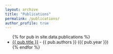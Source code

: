 ```yaml
---
layout: archive
title: "Publications"
permalink: /publications/
author_profile: true
---
```



<ul>
  {% for pub in site.data.publications %}
    <li>
      <a href="{{ pub.url }}">{{ pub.title }}</a> - {{ pub.authors }} ({{ pub.year }})
    </li>
  {% endfor %}
</ul>
